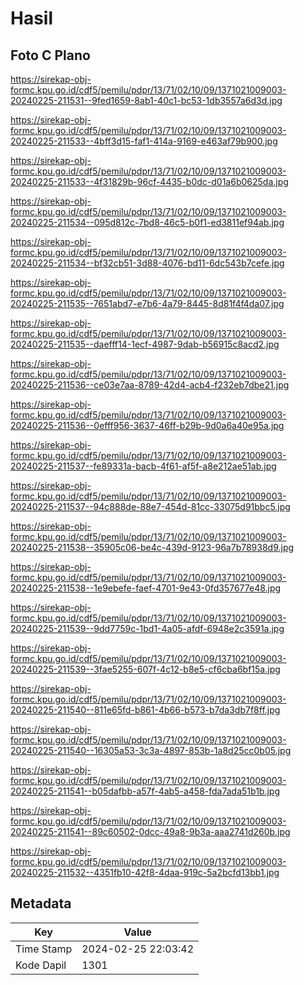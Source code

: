 # Hasil

## Foto C Plano

https://sirekap-obj-formc.kpu.go.id/cdf5/pemilu/pdpr/13/71/02/10/09/1371021009003-20240225-211531--9fed1659-8ab1-40c1-bc53-1db3557a6d3d.jpg

https://sirekap-obj-formc.kpu.go.id/cdf5/pemilu/pdpr/13/71/02/10/09/1371021009003-20240225-211533--4bff3d15-faf1-414a-9169-e463af79b900.jpg

https://sirekap-obj-formc.kpu.go.id/cdf5/pemilu/pdpr/13/71/02/10/09/1371021009003-20240225-211533--4f31829b-96cf-4435-b0dc-d01a6b0625da.jpg

https://sirekap-obj-formc.kpu.go.id/cdf5/pemilu/pdpr/13/71/02/10/09/1371021009003-20240225-211534--095d812c-7bd8-46c5-b0f1-ed3811ef94ab.jpg

https://sirekap-obj-formc.kpu.go.id/cdf5/pemilu/pdpr/13/71/02/10/09/1371021009003-20240225-211534--bf32cb51-3d88-4076-bd11-6dc543b7cefe.jpg

https://sirekap-obj-formc.kpu.go.id/cdf5/pemilu/pdpr/13/71/02/10/09/1371021009003-20240225-211535--7651abd7-e7b6-4a79-8445-8d81f4f4da07.jpg

https://sirekap-obj-formc.kpu.go.id/cdf5/pemilu/pdpr/13/71/02/10/09/1371021009003-20240225-211535--daefff14-1ecf-4987-9dab-b56915c8acd2.jpg

https://sirekap-obj-formc.kpu.go.id/cdf5/pemilu/pdpr/13/71/02/10/09/1371021009003-20240225-211536--ce03e7aa-8789-42d4-acb4-f232eb7dbe21.jpg

https://sirekap-obj-formc.kpu.go.id/cdf5/pemilu/pdpr/13/71/02/10/09/1371021009003-20240225-211536--0efff956-3637-46ff-b29b-9d0a6a40e95a.jpg

https://sirekap-obj-formc.kpu.go.id/cdf5/pemilu/pdpr/13/71/02/10/09/1371021009003-20240225-211537--fe89331a-bacb-4f61-af5f-a8e212ae51ab.jpg

https://sirekap-obj-formc.kpu.go.id/cdf5/pemilu/pdpr/13/71/02/10/09/1371021009003-20240225-211537--94c888de-88e7-454d-81cc-33075d91bbc5.jpg

https://sirekap-obj-formc.kpu.go.id/cdf5/pemilu/pdpr/13/71/02/10/09/1371021009003-20240225-211538--35905c06-be4c-439d-9123-96a7b78938d9.jpg

https://sirekap-obj-formc.kpu.go.id/cdf5/pemilu/pdpr/13/71/02/10/09/1371021009003-20240225-211538--1e9ebefe-faef-4701-9e43-0fd357677e48.jpg

https://sirekap-obj-formc.kpu.go.id/cdf5/pemilu/pdpr/13/71/02/10/09/1371021009003-20240225-211539--9dd7759c-1bd1-4a05-afdf-6948e2c3591a.jpg

https://sirekap-obj-formc.kpu.go.id/cdf5/pemilu/pdpr/13/71/02/10/09/1371021009003-20240225-211539--3fae5255-607f-4c12-b8e5-cf6cba6bf15a.jpg

https://sirekap-obj-formc.kpu.go.id/cdf5/pemilu/pdpr/13/71/02/10/09/1371021009003-20240225-211540--811e65fd-b861-4b66-b573-b7da3db7f8ff.jpg

https://sirekap-obj-formc.kpu.go.id/cdf5/pemilu/pdpr/13/71/02/10/09/1371021009003-20240225-211540--16305a53-3c3a-4897-853b-1a8d25cc0b05.jpg

https://sirekap-obj-formc.kpu.go.id/cdf5/pemilu/pdpr/13/71/02/10/09/1371021009003-20240225-211541--b05dafbb-a57f-4ab5-a458-fda7ada51b1b.jpg

https://sirekap-obj-formc.kpu.go.id/cdf5/pemilu/pdpr/13/71/02/10/09/1371021009003-20240225-211541--89c60502-0dcc-49a8-9b3a-aaa2741d260b.jpg

https://sirekap-obj-formc.kpu.go.id/cdf5/pemilu/pdpr/13/71/02/10/09/1371021009003-20240225-211532--4351fb10-42f8-4daa-919c-5a2bcfd13bb1.jpg


## Metadata

| Key        | Value               |
| ---------- | ------------------- |
| Time Stamp | 2024-02-25 22:03:42 |
| Kode Dapil | 1301                |



